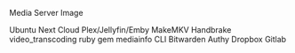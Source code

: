 Media Server Image

Ubuntu
Next Cloud
Plex/Jellyfin/Emby
MakeMKV
Handbrake
video_transcoding ruby gem
mediainfo CLI
Bitwarden
Authy
Dropbox
Gitlab
